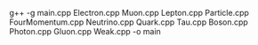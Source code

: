 g++ -g main.cpp Electron.cpp Muon.cpp Lepton.cpp Particle.cpp FourMomentum.cpp Neutrino.cpp Quark.cpp Tau.cpp Boson.cpp Photon.cpp Gluon.cpp Weak.cpp -o main